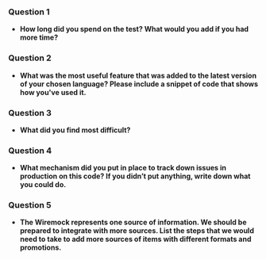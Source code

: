 ### Question 1
- **How long did you spend on the test? What would you add if you had more time?**


### Question 2
- **What was the most useful feature that was added to the latest version of your chosen language? Please include a snippet of code that shows how you've used it.**
  

### Question 3
- **What did you find most difficult?**
    

### Question 4
- **What mechanism did you put in place to track down issues in production on this code? If you didn’t put anything, write down what you could do.**
  

### Question 5
- **The Wiremock represents one source of information. We should be prepared to integrate with more sources. List the steps that we would need to take to add more sources of items with different formats and promotions.**

